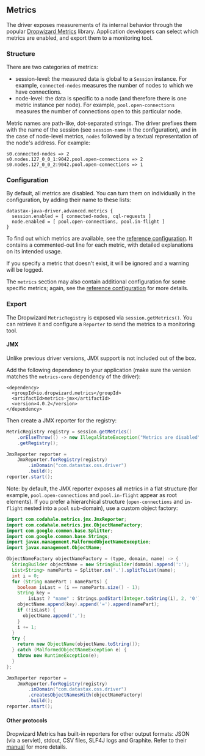 <!--
Licensed to the Apache Software Foundation (ASF) under one
or more contributor license agreements.  See the NOTICE file
distributed with this work for additional information
regarding copyright ownership.  The ASF licenses this file
to you under the Apache License, Version 2.0 (the
"License"); you may not use this file except in compliance
with the License.  You may obtain a copy of the License at

  http://www.apache.org/licenses/LICENSE-2.0

Unless required by applicable law or agreed to in writing,
software distributed under the License is distributed on an
"AS IS" BASIS, WITHOUT WARRANTIES OR CONDITIONS OF ANY
KIND, either express or implied.  See the License for the
specific language governing permissions and limitations
under the License.
-->

## Metrics

The driver exposes measurements of its internal behavior through the popular [Dropwizard Metrics]
library. Application developers can select which metrics are enabled, and export them to a
monitoring tool. 

### Structure
 
There are two categories of metrics:

* session-level: the measured data is global to a `Session` instance. For example, `connected-nodes`
  measures the number of nodes to which we have connections.
* node-level: the data is specific to a node (and therefore there is one metric instance per node).
  For example, `pool.open-connections` measures the number of connections open to this particular
  node.
  
Metric names are path-like, dot-separated strings. The driver prefixes them with the name of the
session (see `session-name` in the configuration), and in the case of node-level metrics, `nodes`
followed by a textual representation of the node's address. For example:

```
s0.connected-nodes => 2
s0.nodes.127_0_0_1:9042.pool.open-connections => 2
s0.nodes.127_0_0_2:9042.pool.open-connections => 1
```  

### Configuration

By default, all metrics are disabled. You can turn them on individually in the configuration, by
adding their name to these lists:

```
datastax-java-driver.advanced.metrics {
  session.enabled = [ connected-nodes, cql-requests ]
  node.enabled = [ pool.open-connections, pool.in-flight ]
}
```

To find out which metrics are available, see the [reference configuration]. It contains a
commented-out line for each metric, with detailed explanations on its intended usage.

If you specify a metric that doesn't exist, it will be ignored and a warning will be logged.

The `metrics` section may also contain additional configuration for some specific metrics; again,
see the [reference configuration] for more details.

### Export

The Dropwizard `MetricRegistry` is exposed via `session.getMetrics()`. You can retrieve it and
configure a `Reporter` to send the metrics to a monitoring tool.

#### JMX

Unlike previous driver versions, JMX support is not included out of the box.

Add the following dependency to your application (make sure the version matches the `metrics-core`
dependency of the driver):

```
<dependency>
  <groupId>io.dropwizard.metrics</groupId>
  <artifactId>metrics-jmx</artifactId>
  <version>4.0.2</version>
</dependency>
```

Then create a JMX reporter for the registry:

```java
MetricRegistry registry = session.getMetrics()
    .orElseThrow(() -> new IllegalStateException("Metrics are disabled"))
    .getRegistry();

JmxReporter reporter =
    JmxReporter.forRegistry(registry)
        .inDomain("com.datastax.oss.driver")
        .build();
reporter.start();
```

Note: by default, the JMX reporter exposes all metrics in a flat structure (for example,
`pool.open-connections` and `pool.in-flight` appear as root elements). If you prefer a hierarchical
structure (`open-connections` and `in-flight` nested into a `pool` sub-domain), use a custom object
factory:

```java
import com.codahale.metrics.jmx.JmxReporter;
import com.codahale.metrics.jmx.ObjectNameFactory;
import com.google.common.base.Splitter;
import com.google.common.base.Strings;
import javax.management.MalformedObjectNameException;
import javax.management.ObjectName;

ObjectNameFactory objectNameFactory = (type, domain, name) -> {
  StringBuilder objectName = new StringBuilder(domain).append(':');
  List<String> nameParts = Splitter.on('.').splitToList(name);
  int i = 0;
  for (String namePart : nameParts) {
    boolean isLast = (i == nameParts.size() - 1);
    String key =
        isLast ? "name" : Strings.padStart(Integer.toString(i), 2, '0');
    objectName.append(key).append('=').append(namePart);
    if (!isLast) {
      objectName.append(',');
    }
    i += 1;
  }
  try {
    return new ObjectName(objectName.toString());
  } catch (MalformedObjectNameException e) {
    throw new RuntimeException(e);
  }
};

JmxReporter reporter =
    JmxReporter.forRegistry(registry)
        .inDomain("com.datastax.oss.driver")
        .createsObjectNamesWith(objectNameFactory)
        .build();
reporter.start();
```

#### Other protocols

Dropwizard Metrics has built-in reporters for other output formats: JSON (via a servlet), stdout,
CSV files, SLF4J logs and Graphite. Refer to their [manual][Dropwizard manual] for more details.


[Dropwizard Metrics]: http://metrics.dropwizard.io/4.0.0/manual/index.html
[Dropwizard Manual]: http://metrics.dropwizard.io/4.0.0/getting-started.html#reporting-via-http
[reference configuration]: ../configuration/reference/

